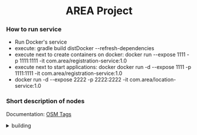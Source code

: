 # <center> AREA Project </center> #

### How to run service ###

* Run Docker's service
* execute: gradle build distDocker --refresh-dependencies
* execute next to create containers on docker: docker run --expose 1111 -p 1111:1111 -it com.area/registration-service:1.0
* execute next to start applications: docker docker run -d --expose 1111 -p 1111:1111 -it com.area/registration-service:1.0
* docker run -d --expose 2222 -p 2222:2222 -it com.area/location-service:1.0

### Short description of nodes ###
Documentation: [OSM Tags](https://taginfo.openstreetmap.org/)

<details> 
  <summary>building</summary>
  | Key | Value |
  | ---- | ----- |
  | house |	Жилое здание обычно предназначенное для одной семьи |
  | residential	| Общий тег для жилых зданий |
  |	garage | |
  |	garages | |
  |	apartments | Здание разделенное на отдельные жилые помещения, часто на разных этажах. Может иметь магазины розничной торговли на нижних этажах |
  |	hut	| Небольшая грубая постройка |
  |	industrial | Производственное здание |
  |	detached | Частный жилой дом |
  |	shed | | 
  |	roof | Для зданий в виде крыши, открытых хотя бы с двух сторон |
  | commercial | Места деловой активности |
  |	terrace | The outline of a linear row of residential dwellings, each of which normally has its own entrance, which form a terrace ("row-house" or "townhouse" in North American English) |
  |	school | Здание школы |
  |	retail | Здание, главным образом предназначенное для продажи товаров |
  |	greenhouse | Сооружение для выращивания растений |
  |	construction | Строящееся здание |
  |	farm_auxiliary | A building on a farm that is not a dwelling |
  |	church | Здание, построенное как церковь |
  |	barn | Сельскохозяйственная постройка, используемая как хранилище и как крытое рабочее место |
  |	warehouse | Коммерческое здание для хранения товаров |
  |	service | Служебные постройки с работающим оборудованием, не предназначенные для нахождения внутри людей |
  |	cabin | Небольшой, грубо построенный дом, обычно в сельской местности |
</details>